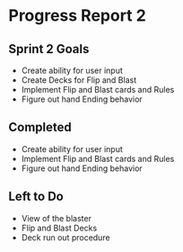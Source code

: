 # Progress Report 2

## Sprint 2 Goals
* Create ability for user input
* Create Decks for Flip and Blast
* Implement Flip and Blast cards and Rules
* Figure out hand Ending behavior

## Completed
* Create ability for user input
* Implement Flip and Blast cards and Rules
* Figure out hand Ending behavior

## Left to Do
* View of the blaster
* Flip and Blast Decks
* Deck run out procedure